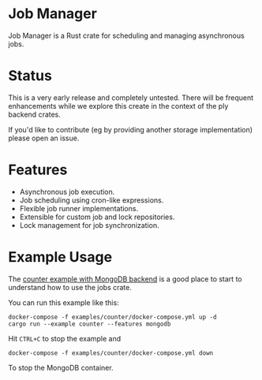 # Job Manager

Job Manager is a Rust crate for scheduling and managing asynchronous jobs.

# Status

This is a very early release and completely untested. There will be frequent enhancements while we explore this
create in the context of the ply backend crates.

If you'd like to contribute (eg by providing another storage implementation) please open an issue.

# Features

- Asynchronous job execution.
- Job scheduling using cron-like expressions.
- Flexible job runner implementations.
- Extensible for custom job and lock repositories.
- Lock management for job synchronization.

# Example Usage

The [counter example with MongoDB backend](examples/counter/main.rs) is a good place to start to understand
how to use the jobs crate. 

You can run this example like this:

~~~~
docker-compose -f examples/counter/docker-compose.yml up -d
cargo run --example counter --features mongodb
~~~~

Hit `CTRL+C` to stop the example and

~~~~
docker-compose -f examples/counter/docker-compose.yml down
~~~~

To stop the MongoDB container.
